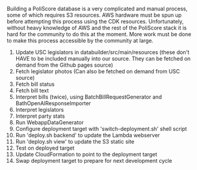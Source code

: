 
Building a PoliScore database is a very complicated and manual process, some of which requires S3 resources. AWS hardware must be spun up before attempting this process using the CDK resources. Unfortunately, without heavy knowledge of AWS and the rest of the PoliScore stack it is hard for the community to do this at the moment. More work must be done to make this process accessible by the community at large.

1. Update USC legislators in databuilder/src/main/resources (these don't HAVE to be included manually into our source. They can be fetched on demand from the Github pages source)
2. Fetch legislator photos (Can also be fetched on demand from USC source)
3. Fetch bill status
4. Fetch bill text
5. Interpret bills (twice), using BatchBillRequestGenerator and BathOpenAIResponseImporter 
6. Interpret legislators
7. Interpret party stats
8. Run WebappDataGenerator
9. Configure deployment target with 'switch-deployment.sh' shell script
10. Run 'deploy.sh backend' to update the Lambda webserver
11. Run 'deploy.sh view' to update the S3 static site
12. Test on deployed target
13. Update CloudFormation to point to the deployment target
14. Swap deployment target to prepare for next development cycle
